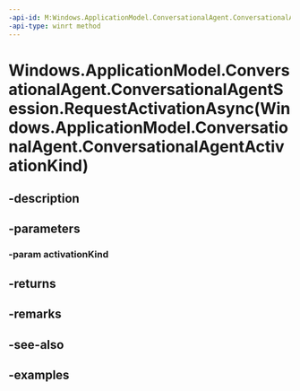 ```yaml
---
-api-id: M:Windows.ApplicationModel.ConversationalAgent.ConversationalAgentSession.RequestActivationAsync(Windows.ApplicationModel.ConversationalAgent.ConversationalAgentActivationKind)
-api-type: winrt method
---
```


# Windows.ApplicationModel.ConversationalAgent.ConversationalAgentSession.RequestActivationAsync(Windows.ApplicationModel.ConversationalAgent.ConversationalAgentActivationKind)

<!--
public Windows.Foundation.IAsyncOperation<Windows.ApplicationModel.ConversationalAgent.ConversationalAgentActivationResult> RequestActivationAsync (Windows.ApplicationModel.ConversationalAgent.ConversationalAgentActivationKind activationKind);
-->


## -description

## -parameters

### -param activationKind

## -returns

## -remarks

## -see-also

## -examples


